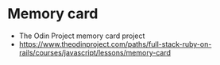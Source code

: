 # Memory card

- The Odin Project memory card project
- https://www.theodinproject.com/paths/full-stack-ruby-on-rails/courses/javascript/lessons/memory-card
